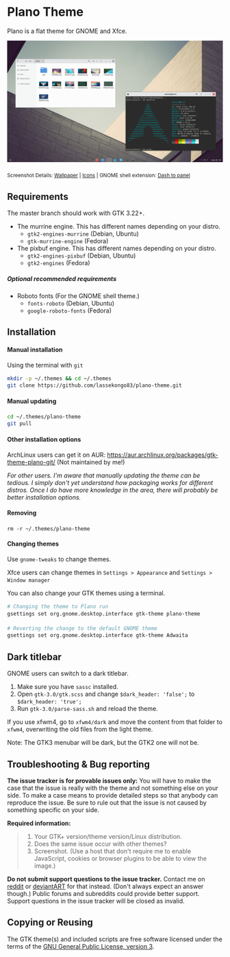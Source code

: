 # Plano Theme
Plano is a flat theme for GNOME and Xfce.

![Plano theme](plano.png?raw=true)

<sub>Screenshot Details: [Wallpaper](http://memovaslg.deviantart.com/art/Alone-353235628) | [Icons](https://github.com/snwh/paper-icon-theme) | GNOME shell extension: [Dash to panel](https://github.com/jderose9/dash-to-panel)</sub>

## Requirements
The master branch should work with GTK 3.22+.

* The murrine engine. This has different names depending on your distro.
  * `gtk2-engines-murrine` (Debian, Ubuntu)
  * `gtk-murrine-engine` (Fedora)
* The pixbuf engine. This has different names depending on your distro.
  * `gtk2-engines-pixbuf` (Debian, Ubuntu)
  * `gtk2-engines` (Fedora)

##### Optional recommended requirements
* Roboto fonts (For the GNOME shell theme.)
  * `fonts-roboto` (Debian, Ubuntu)
  * `google-roboto-fonts` (Fedora)

## Installation

#### Manual installation
Using the terminal with `git`
```bash
mkdir -p ~/.themes && cd ~/.themes
git clone https://github.com/lassekongo83/plano-theme.git
```

#### Manual updating
```bash
cd ~/.themes/plano-theme
git pull
```

#### Other installation options
ArchLinux users can get it on AUR: https://aur.archlinux.org/packages/gtk-theme-plano-git/ (Not maintained by me!)

*For other users. I'm aware that manually updating the theme can be tedious. I simply don't yet understand how packaging works for different distros. Once I do have more knowledge in the area, there will probably be better installation options.*

#### Removing
`rm -r ~/.themes/plano-theme`

#### Changing themes
Use `gnome-tweaks` to change themes.

Xfce users can change themes in `Settings > Appearance` and `Settings > Window manager`

You can also change your GTK themes using a terminal.

```bash
# Changing the theme to Plano run
gsettings set org.gnome.desktop.interface gtk-theme plano-theme

# Reverting the change to the default GNOME theme
gsettings set org.gnome.desktop.interface gtk-theme Adwaita
```

## Dark titlebar
GNOME users can switch to a dark titlebar.
1. Make sure you have `sassc` installed.
2. Open `gtk-3.0/gtk.scss` and change `$dark_header: 'false';` to `$dark_header: 'true';`
3. Run `gtk-3.0/parse-sass.sh` and reload the theme.

If you use xfwm4, go to `xfwm4/dark` and move the content from that folder to `xfwm4`, overwriting the old files from the light theme.

Note: The GTK3 menubar will be dark, but the GTK2 one will not be.

## Troubleshooting & Bug reporting
**The issue tracker is for provable issues only:** You will have to make the case that the issue is really with the theme and not something else on your side. To make a case means to provide detailed steps so that anybody can reproduce the issue. Be sure to rule out that the issue is not caused by something specific on your side.

**Required information:**
> 1. Your GTK+ version/theme version/Linux distribution.
> 2. Does the same issue occur with other themes?
> 3. Screenshot. (Use a host that don't require me to enable JavaScript, cookies or browser plugins to be able to view the image.)

**Do not submit support questions to the issue tracker.** Contact me on [reddit](https://www.reddit.com/user/Frellwit/) or [deviantART](http://lassekongo83.deviantart.com) for that instead. (Don't always expect an answer though.) Public forums and subreddits could provide better support. Support questions in the issue tracker will be closed as invalid.

## Copying or Reusing

The GTK theme(s) and included scripts are free software licensed under the terms of the [GNU General Public License, version 3](https://www.gnu.org/licenses/gpl-3.0.txt).
